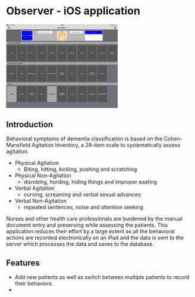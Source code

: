 # Observer - iOS application

<img src="./resources/initial.PNG" width=300/>  

## Introduction
Behavioral symptoms of dementia classification is based on the Cohen-Mansfield Agitation Inventory, a 29-item scale 
to systematically assess agitation.
- Physical Agitation
  - Biting, hitting, kicking, pushing and scratching 
- Physical Non-Agitation
  - disrobing, hording, hiding things and improper eaating
- Verbal Agitation
  - cursing, screaming and verbal sexual advances
- Verbal Non-Agitation
  - repeated sentences, noise and attention seeking
  
Nurses and other health care professionals are burdened by the manual document entry and preserving while assessing the 
patients. This application reduces their effort by a large extent as all the behavioral actions are recorded electronically on an iPad
and the data is sent to the server which processes the data and saves to the database.

## Features
* Add new patients as well as switch between multiple patients to record their behaviors.
* 
